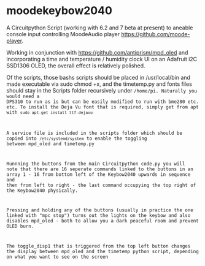 # moodekeybow2040

A Circuitpython Script (working with 6.2 and 7 beta at present) to aneable console input controlling MoodeAudio player https://github.com/moode-player.

Working in conjunction with https://github.com/antiprism/mpd_oled and incorporating a time and temperature / humidity clock UI on an Adafruit i2C SSD1306 OLED, the overall effect is relatively polished.

Of the scripts, those bashs scripts should be placed in /usr/local/bin and made executable via sudo chmod +x, and the timetemp.py and fonts files should stay in the Scripts folder recursively under <code>/home/pi</cocde>. Naturally you would need a DPS310 to run as is but can be easily modified to run with bme280 etc. etc. To install the Deja Vu font that is required, simply get from apt with <code>sudo apt-get install ttf-dejavu</code>

A service file is included in the scripts folder which should be copied into <code>/etc/systemd/system</code> to enable the toggling between mpd_oled and timetemp.py

Runnning the buttons from the main Circuitpython code.py you will note that there are 16 seperate commands linked to the buttons in an array 1 - 16 from bottom left of the Keybow2040 upwards in sequence and then from left to right - the last command occupying the top right of the Keybow2040 physically.

Pressing and holding any of the buttons (usually in practice the one linked with "mpc stop") turns out the lights on the keybow and also disables mpd_oled - both to allow you a dark peaceful room and prevent OLED burn.

The toggle_disp1 that is triggered from the top left button changes the display between mpd_oled and the timetemp python script, depending on what you want to see on the screen
